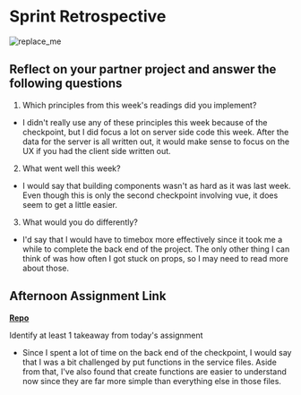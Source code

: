 # Sprint Retrospective

![replace_me](https://codeworks.blob.core.windows.net/public/assets/img/illustrations/placeholder.svg)

## Reflect on your partner project and answer the following questions

1. Which principles from this week's readings did you implement?

- I didn't really use any of these principles this week because of the checkpoint, but I did focus a lot on server side code this week. After the data for the server is all written out, it would make sense to focus on the UX if you had the client side written out.

2. What went well this week?

- I would say that building components wasn't as hard as it was last week. Even though this is only the second checkpoint involving vue, it does seem to get a little easier.

3. What would you do differently?

- I'd say that I would have to timebox more effectively since it took me a while to complete the back end of the project. The only other thing I can think of was how often I got stuck on props, so I may need to read more about those.
## Afternoon Assignment Link

**[Repo](https://github.com/doctorgrant99/<ASSIGNMENT_REPO>)**

Identify at least 1 takeaway from today's assignment

- Since I spent a lot of time on the back end of the checkpoint, I would say that I was a bit challenged by put functions in the service files. Aside from that, I've also found that create functions are easier to understand now since they are far more simple than everything else in those files.
